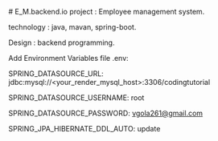 #   E _ M . b a c k e n d . i o 
 
 project : Employee management system.

technology : java, mavan, spring-boot.

Design : backend programming.


Add Environment Variables file .env:

SPRING_DATASOURCE_URL: jdbc:mysql://<your_render_mysql_host>:3306/codingtutorial

SPRING_DATASOURCE_USERNAME: root

SPRING_DATASOURCE_PASSWORD: vgola261@gmail.com

SPRING_JPA_HIBERNATE_DDL_AUTO: update

